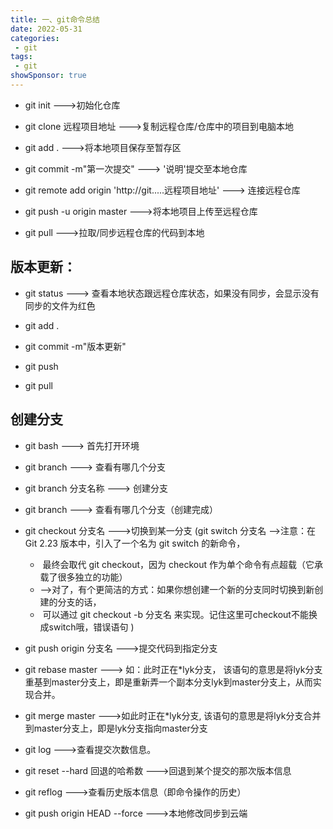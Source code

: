```yaml
---
title: 一、git命令总结
date: 2022-05-31
categories:
 - git
tags:
 - git
showSponsor: true
---
```

- git init   --->初始化仓库

- git clone 远程项目地址             --->复制远程仓库/仓库中的项目到电脑本地
- git add .                                  --->将本地项目保存至暂存区
- git commit -m"第一次提交"                ---> '说明'提交至本地仓库
- git remote add origin 'http://git.....远程项目地址'        ---> 连接远程仓库
- git push -u origin master     --->将本地项目上传至远程仓库
- git pull            --->拉取/同步远程仓库的代码到本地

## 版本更新：

- git status   ---> 查看本地状态跟远程仓库状态，如果没有同步，会显示没有同步的文件为红色

- git add .      
- git commit -m"版本更新"
- git push  
- git pull

## 创建分支

- git bash     ---> 首先打开环境
- git branch   ---> 查看有哪几个分支
- git branch 分支名称   ---> 创建分支
- git branch  ---> 查看有哪几个分支（创建完成）
- git checkout 分支名 --->切换到某一分支   (git switch 分支名 -->注意：在 Git 2.23 版本中，引入了一个名为 git switch 的新命令，
  - ​                                                               最终会取代 git checkout，因为 checkout 作为单个命令有点超载（它承载了很多独立的功能）
  - ​                                                               -->对了，有个更简洁的方式：如果你想创建一个新的分支同时切换到新创建的分支的话，
  - ​                                                               可以通过 git checkout -b 分支名  来实现。记住这里可checkout不能换成switch哦，错误语句 )
- git push origin 分支名 --->提交代码到指定分支

- git rebase master  ---> 如：此时正在*lyk分支，   该语句的意思是将lyk分支重基到master分支上，即是重新弄一个副本分支lyk到master分支上，从而实现合并。
- git merge master  --->如此时正在*lyk分支,  该语句的意思是将lyk分支合并到master分支上，即是lyk分支指向master分支  
- git log    --->查看提交次数信息。
- git reset --hard 回退的哈希数    --->回退到某个提交的那次版本信息
- git reflog  --->查看历史版本信息（即命令操作的历史）
- git push origin HEAD --force --->本地修改同步到云端